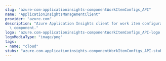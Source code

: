 ```yaml
---
slug: "azure-com-applicationinsights-componentWorkItemConfigs_API"
name: "ApplicationInsightsManagementClient"
provider: "azure.com"
description: "Azure Application Insights client for work item configurations for a\
  \ component."
logo: "azure.com-applicationinsights-componentWorkItemConfigs_API-logo.png"
logoMediaType: "image/png"
tags:
- name: "cloud"
stubs: "azure.com-applicationinsights-componentWorkItemConfigs_API-stubs.json"
---
```

